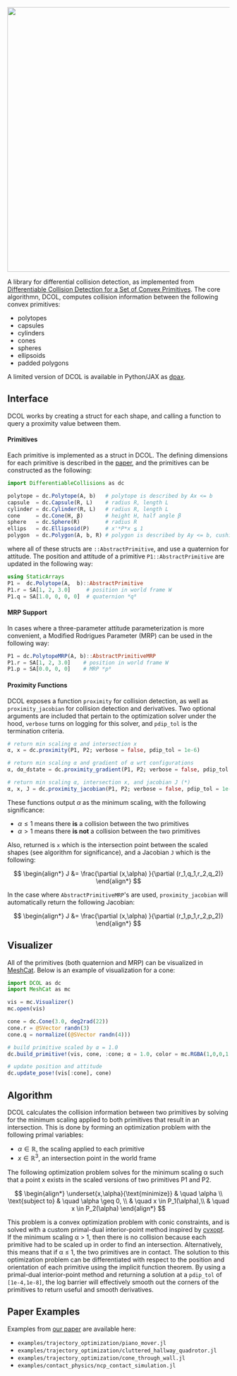 <p align="center">
  <img width="600" src="https://github.com/kevin-tracy/DCOL.jl/blob/master/extras/images/DCOL_logo.png">
</p>


A library for differential collision detection, as implemented from [Differentiable Collision Detection for a Set of Convex Primitives](https://arxiv.org/abs/2207.00669). The core algorithmn, DCOL, computes collision information between the following convex primitives:
- polytopes
- capsules
- cylinders
- cones
- spheres
- ellipsoids
- padded polygons

A limited version of DCOL is available in Python/JAX as [dpax](https://github.com/kevin-tracy/dpax).

## Interface
DCOL works by creating a struct for each shape, and calling a function to query a proximity value between them.
#### Primitives
Each primitive is implemented as a struct in DCOL. The defining dimensions for each primitive is described in the [paper](https://arxiv.org/abs/2207.00669), and the primitives can be constructed as the following:
```julia
import DifferentiableCollisions as dc

polytope = dc.Polytope(A, b)   # polytope is described by Ax <= b
capsule  = dc.Capsule(R, L)    # radius R, length L
cylinder = dc.Cylinder(R, L)   # radius R, length L
cone     = dc.Cone(H, β)       # height H, half angle β
sphere   = dc.Sphere(R)        # radius R
ellips   = dc.Ellipsoid(P)     # x'*P*x ≦ 1
polygon  = dc.Polygon(A, b, R) # polygon is described by Ay <= b, cushion radius R
```
where all of these structs are ```::AbstractPrimitive```, and use a quaternion for attitude. The position and attitude of a primitive `P1::AbstractPrimitive` are updated in the following way:
```julia
using StaticArrays
P1 =  dc.Polytope(A,  b)::AbstractPrimitive
P1.r = SA[1, 2, 3.0]     # position in world frame W
P1.q = SA[1.0, 0, 0, 0]  # quaternion ᵂqᴮ
```
#### MRP Support
In cases where a three-parameter attitude parameterization is more convenient, a Modified Rodrigues Parameter (MRP) can be used in the following way:
```julia
P1 = dc.PolytopeMRP(A, b)::AbstractPrimitiveMRP
P1.r = SA[1, 2, 3.0]    # position in world frame W
P1.p = SA[0.0, 0, 0]    # MRP ᵂpᴮ
```
#### Proximity Functions
DCOL exposes a function `proximity` for collision detection, as well as `proximity_jacobian` for collision detection and derivatives. Two optional arguments are included that pertain to the optimization solver under the hood,  `verbose` turns on logging for this solver, and `pdip_tol` is the termination criteria.
```julia
# return min scaling α and intersection x
α, x = dc.proximity(P1, P2; verbose = false, pdip_tol = 1e-6)

# return min scaling α and gradient of α wrt configurations 
α, dα_dstate = dc.proximity_gradient(P1, P2; verbose = false, pdip_tol = 1e-6)

# return min scaling α, intersection x, and jacobian J (*)
α, x, J = dc.proximity_jacobian(P1, P2; verbose = false, pdip_tol = 1e-6)
```
These functions output $\alpha$ as the minimum scaling, with the following significance:
- $\alpha \leq 1$ means there **is** a collision between the two primitives
- $\alpha >1$ means there **is not** a collision between the two primitives

Also, returned is `x` which is the intersection point between the scaled shapes (see algorithm for significance), and a Jacobian `J` which is the following:

$$
\begin{align*}
J &= \frac{\partial (x,\alpha) }{\partial (r_1,q_1,r_2,q_2)}
\end{align*}
$$

In the case where `AbstractPrimitiveMRP`'s are used, `proximity_jacobian` will automatically return the following Jacobian:

$$
\begin{align*}
J &= \frac{\partial (x,\alpha) }{\partial (r_1,p_1,r_2,p_2)}
\end{align*}
$$

## Visualizer
All of the primitives (both quaternion and MRP) can be visualized in [MeshCat](https://github.com/rdeits/MeshCat.jl). Below is an example of visualization for a cone:

```julia
import DCOL as dc
import MeshCat as mc

vis = mc.Visualizer()
mc.open(vis)

cone = dc.Cone(3.0, deg2rad(22))
cone.r = @SVector randn(3)
cone.q = normalize((@SVector randn(4)))

# build primitive scaled by α = 1.0
dc.build_primitive!(vis, cone, :cone; α = 1.0, color = mc.RGBA(1,0,0,1.0))

# update position and attitude
dc.update_pose!(vis[:cone], cone)
```

## Algorithm
DCOL calculates the collision information between two primitives by solving for the minimum scaling applied to both primitives that result in an intersection. This is done by forming an optimization problem with the following primal variables:

- $\alpha \in \mathbb{R}$, the scaling applied to each primitive
- $x \in \mathbb{R}^3$, an intersection point in the world frame

The following optimization problem solves for the minimum scaling α such that a point x exists in the scaled versions of two primitives P1 and P2.

$$
\begin{align*}
\underset{x,\alpha}{\text{minimize}} & \quad \alpha \\
\text{subject to} & \quad  \alpha \geq 0, \\
                  & \quad  x \in P_1(\alpha),\\
                  & \quad  x \in P_2(\alpha)
\end{align*}
$$

This problem is a convex optimization problem with conic constraints, and is solved with a custom primal-dual interior-point method inspired by [cvxopt](http://www.seas.ucla.edu/~vandenbe/publications/coneprog.pdf). If the minimum scaling α > 1, then there is no collision because each primitive had to be scaled up in order to find an intersection. Alternatively, this means that if α ≤ 1, the two primitives are in contact. The solution to this optimization problem can be differentiated with respect to the position and orientation of each primitive using the implicit function theorem. By using a primal-dual interior-point method and returning a solution at a `pdip_tol` of `[1e-4,1e-8]`, the log barrier will effectively smooth out the corners of the primitives to return useful and smooth derivatives.  

## Paper Examples

Examples from [our paper](https://arxiv.org/abs/2207.00669) are available here:

- `examples/trajectory_optimization/piano_mover.jl`
- `examples/trajectory_optimization/cluttered_hallway_quadrotor.jl`
- `examples/trajectory_optimization/cone_through_wall.jl`
- `examples/contact_physics/ncp_contact_simulation.jl`
